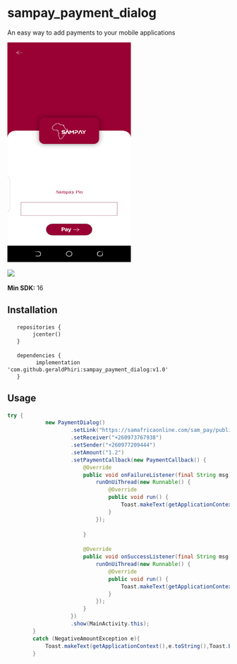 # sampay_payment_dialog
An easy way to add payments to your mobile applications

<img src="sampay_shot_1.png" width="280" height="498" alt="Screenshot 1"/>


[![](https://jitpack.io/v/geraldPhiri/sampay_payment_dialog.svg)](https://jitpack.io/#geraldPhiri/sampay_payment_dialog)


**Min SDK:** 16

## Installation


```
   repositories { 
        jcenter()
   }
   
   dependencies {
         implementation 'com.github.geraldPhiri:sampay_payment_dialog:v1.0'
   }
```


## Usage


```java
try {
            new PaymentDialog()
                    .setLink("https://samafricaonline.com/sam_pay/public/deliverypay/")
                    .setReceiver("+260973767938")
                    .setSender("+260977209444")
                    .setAmount("1.2")
                    .setPaymentCallback(new PaymentCallback() {
                        @Override
                        public void onFailureListener(final String msg) {
                            runOnUiThread(new Runnable() {
                                @Override
                                public void run() {
                                    Toast.makeText(getApplicationContext(),msg,Toast.LENGTH_SHORT).show();
                                }
                            });

                        }

                        @Override
                        public void onSuccessListener(final String msg) {
                            runOnUiThread(new Runnable() {
                                @Override
                                public void run() {
                                    Toast.makeText(getApplicationContext(),msg,Toast.LENGTH_SHORT).show();
                                }
                            });
                        }
                    })
                    .show(MainActivity.this);
        }
        catch (NegativeAmountException e){
            Toast.makeText(getApplicationContext(),e.toString(),Toast.LENGTH_SHORT).show();
        }
```
